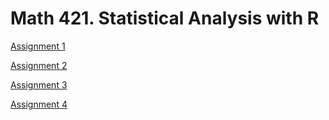 # Math 421. Statistical Analysis with R

[Assignment 1](Assignment1.html)

[Assignment 2](assignment2.html)

[Assignment 3](assignment3.html)

[Assignment 4](assignment4.html)